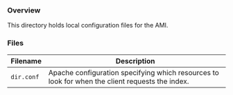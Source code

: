 ### Overview

This directory holds local configuration files for the AMI.

### Files

| Filename            | Description                                                                                      |
|---------------------|--------------------------------------------------------------------------------------------------|
| `dir.conf`          | Apache configuration specifying which resources to look for when the client requests the index.  |